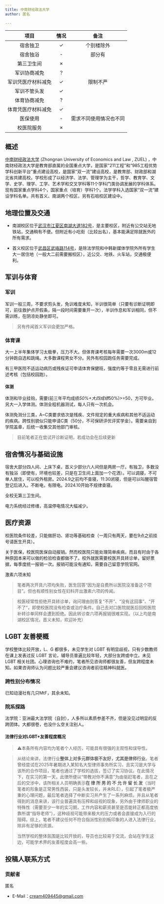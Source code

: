 ```yaml
---
title: 中南财经政法大学
author: 匿名
  
---
```


|        项目        | 情况 |     备注     |
| :----------------: | :--: | :----------: |
|      宿舍独卫      |  ✓  |  个别楼除外  |
|      宿舍独浴      |  -   |     部分有      |
|     第三卫生间     |  ✗   |                  |
|    军训协商减免    |  ？   |                |
| 军训凭医疗材料减免 |  ✓  |  限制不严    |
|    军训不管头发    |  ✓  |                 |
|    体育协商减免    |  ?   |              |
| 体育凭医疗材料减免 |  ✓   |              |
|      医保使用      |  -   |需求不同使用情况也不同 |
|     校医院服务     |  ✗   |              |

## 概述

[中南财经政法大学](http://www.zuel.edu.cn/) (Zhongnan University of Economics and Law , ZUEL) ，中南财经政法大学是教育部直属的全国重点大学，是国家“211工程”和“985工程优势学科创新平台”重点建设高校，是国家“双一流”建设高校，是教育部、财政部和湖北省共建高校。学校形成了以经济学、法学、管理学为主干，哲学、教育学、文学、史学、理学、工学、艺术学和交叉学科等11个学科门类协调发展的学科体系。现有国家重点学科4个，国家重点（培育）学科1个。法学学科入选国家“双一流”建设学科名单。共有首义、南湖两个校区，另有石咀校区建设中。

## 地理位置及交通

- 南湖校区位于[武汉市江夏区南湖大道182号](https://surl.amap.com/5oRMT1u018ftZ0)，是主要校区，附近有公交站无地铁站，交通稍有不便。但附近有小吃街（比较出名），基本能满足除就医外的所有需求。

- 首义校区位于[武昌区武珞路114号](https://surl.amap.com/5rirLF2ohge6)，是除法学院和中韩新媒体学院外所有学生大一居住地（一般大二前需要搬校区），近公交、地铁、火车站，交通极便利。

## 军训与体育

### 军训

军训一般三周，不要求剪头发，免训难度未知，半训很简单（只要有诊断证明即可，前往救护点开假条，隔一段时间需要重开一次），半训作息和军训相同，但不需训练，在阴凉处静坐即可。
>另有传闻首义军训会更加严格。

### 体育课

大一上半年集体学习太极拳，压力不大。但体育课考核每年需要一次3000m或12分钟跑自选和跳绳。大多数课程男女不分。另外有校园跑任务需要完成。

有三甲医院不适运动病历或残疾证可申请体育保健班，强度约等于零且无需进行前述考核（包括校园跑）。

#### 体测

体测和毕业挂钩，需要(前三年平均成绩*50%+大四成绩*50%)>=50，方可毕业。另大一入学体测。体测全程机器测试，每人只有一次机会。

体测免测分三类，A~C类要求依次是残疾、文件规定的重大疾病和其他不适运动的疾病。跨性别貌似只能申请C类（50分，不可保研评优评奖学金）。需要亲自到学院盖章，后统一收集交其他部门审核。

>目前笔者正在尝试开诊断证明，若成功会在后续更新

## 宿舍情况与基础设施

宿舍大部分四人间、上床下桌，首义少部分六人间但是两房一厅。有独卫，多数没有独浴（即使有，环境也较差，只是在卫生间上面加一个花洒）。可以调寝，不可单人居住，可以校外租房。2024.9之前均不查寝，11:30闭寝，但是可以叫醒宿管登记后进入。不断电，有限电。2024.10开始不规律查寝。

全校无第三卫生间。

电力系统经过修缮，高温停电情况大幅减少。

## 医疗资源

校医院条件较差，只能做肝功、肾功等基础检查（一周只有两天，要在9点之前挂号请医生开具）。

关于医保，校医院医保自动报销。然而校医院只能处理简单疾病，而且有时由于各种原因本来可以做的检验检查都做不了。校外就医需要校医开具转诊单，留好票据，每季度统一报销一次。报销可能没有通知，需要自己留意学院官网。

激素六项未知

> 笔者两次开具六项均失败，医生回答“因为是自费所以医院没准备这个项目”。但也有顺性别女性在妇科开出激素六项的传闻。

> 校医经常性拒绝开具转诊单，询问理由则答复“不开”、“没有这回事”、“开不了”，即使校医院没有检查或治疗条件。自己去对口医院就医后回校医院补转诊单同样会遭到拒绝。因此转诊查六项再报销很难实现。（以上均是南湖校区情况，首义未知，欢迎补充）

## LGBT 友善梗概

学校整体比较开放，L、G 都很多，未见学生对 LGBT 有明显歧视，只有少数教师在课上发表过反 LGBT 言论，辅导员普遍比较年轻，大部分友跨或中立。未见 LGBT 相关社团。心理咨询也不难约，笔者所见咨询师都很友善，但友跨程度未知。如果咨询师认为问题比较严重会建议咨询者前往精神科就医。

### 跨性别分布情况

已知动漫社有几只MtF，其余未知。

### 院系探路

法学院：亚洲最大法学院（自封），人多所以素质参差不齐，但是没见过明显的反跨团体。大都很卷，也没什么空关注别人。

#### 法律行业对LGBT+友善程度概况

>:warning:本条所有内容均为笔者个人经历，可能具有很强的主观性和误导性。

>从结论来讲，法律行业**整体上对多元群体极不友好，尤其是律师行业**。笔者曾经尝试在2025年暑期进入某知名大型律师事务所实习，且实习是大学与该所的合作项目，笔者也通过了学校的选拔，签订了实习协议。在此情况下，在实习的第一天，此律所便以“带教对你不满意”为由驱赶笔者，且在之后的交涉中，该所相关人员明确表示**在 律 所 男 的 不 允 许 留 长 发**（当时笔者的形象是正常男性西装，只是头发较长，并未RLE），引起了笔者极严重的心理问题，最后笔者选择了中断实习并产生了一系列麻烦。并且从笔者得到的消息来讲，该行业普遍具有压榨和歧视的现象，另外由于律师职业的特殊性（需要至少一年的实习期，工作内容和薪资甚至是否能转正都高度依靠所谓“指导老师”），这种歧视可能带来极大的压力或者会直接成为入行的阻碍。综上，笔者不建议任何不符合指派性别刻板印象的人进入法律行业，除非有足够的资源。
>
>当然学校的整体氛围是比较开放的，导员也比较易于交流，会站在学生这边，可能学术界的友善程度会高一些。

## 投稿人联系方式

### 贡献者

匿名

- E-Mail：<cream409445@gmail.com>

